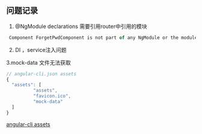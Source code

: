 ## 问题记录

1. @NgModule declarations 需要引用router中引用的模块
     
```javascript
 Component ForgetPwdComponent is not part of any NgModule or the module has not been imported into your module. ; Zone: <root> ; Task: Promise.then ; Value
```

2. DI ，service注入问题

3.mock-data 文件无法获取

```javascript
// angular-cli.json assets
{
  "assets": [
          "assets",
          "favicon.ico",
          "mock-data"
  ]  
}
```
[ angular-cli assets](https://github.com/angular/angular-cli/blob/master/docs/documentation/stories/asset-configuration.md)

